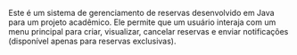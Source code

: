 Este é um sistema de gerenciamento de reservas desenvolvido em Java para um projeto acadêmico. Ele permite que um usuário interaja com um menu principal para criar, visualizar, cancelar reservas e enviar notificações (disponível apenas para reservas exclusivas). 
